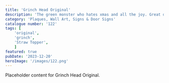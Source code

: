 ```yaml
---
title: 'Grinch Head Original'
description: 'The green monster who hates xmas and all the joy. Great decoration piece.'
category: 'Plaques, Wall Art, Signs & Door Signs'
catalogue number: '122'
tags: [
    'original', 
    'grinch',
    'Straw Topper',
    ]
featured: true
pubDate: '2023-12-20'
heroImage: '/images/122.png'
---
```


Placeholder content for Grinch Head Original.